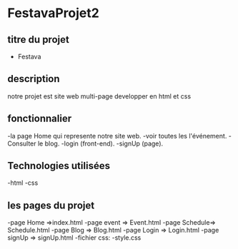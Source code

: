 # FestavaProjet2
## titre du projet
* Festava
## description
notre projet est site web multi-page developper en html et css 
## fonctionnalier
-la page Home qui represente notre site web.
-voir toutes les l'événement.
-Consulter le blog.
-login (front-end).
-signUp (page).
## Technologies utilisées
-html
-css
## les pages du projet
-page Home =>index.html 
-page event => Event.html
-page Schedule=> Schedule.html
-page Blog => Blog.html
-page Login => Login.html
-page signUp => signUp.html
-fichier css:
    -style.css 